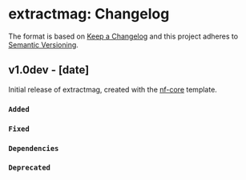 # extractmag: Changelog

The format is based on [Keep a Changelog](https://keepachangelog.com/en/1.0.0/)
and this project adheres to [Semantic Versioning](https://semver.org/spec/v2.0.0.html).

## v1.0dev - [date]

Initial release of extractmag, created with the [nf-core](https://nf-co.re/) template.

### `Added`

### `Fixed`

### `Dependencies`

### `Deprecated`
